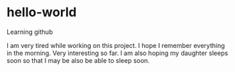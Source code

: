# hello-world
Learning github

I am very tired while working on this project. I hope I remember everything in the morning. Very interesting so far.
I am also hoping my daughter sleeps soon so that I may be also be able to sleep soon.
